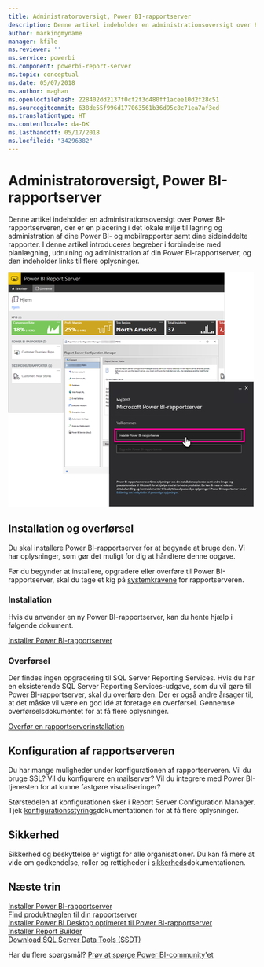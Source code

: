```yaml
---
title: Administratoroversigt, Power BI-rapportserver
description: Denne artikel indeholder en administrationsoversigt over Power BI-rapportserveren, der er en placering i det lokale miljø til lagring og administration af dine Power BI- og mobilrapporter samt dine sideinddelte rapporter.
author: markingmyname
manager: kfile
ms.reviewer: ''
ms.service: powerbi
ms.component: powerbi-report-server
ms.topic: conceptual
ms.date: 05/07/2018
ms.author: maghan
ms.openlocfilehash: 228402dd2137f0cf2f3d480ff1acee10d2f28c51
ms.sourcegitcommit: 638de55f996d177063561b36d95c8c71ea7af3ed
ms.translationtype: HT
ms.contentlocale: da-DK
ms.lasthandoff: 05/17/2018
ms.locfileid: "34296382"
---
```

# <a name="admin-overview-power-bi-report-server"></a>Administratoroversigt, Power BI-rapportserver
Denne artikel indeholder en administrationsoversigt over Power BI-rapportserveren, der er en placering i det lokale miljø til lagring og administration af dine Power BI- og mobilrapporter samt dine sideinddelte rapporter. I denne artikel introduceres begreber i forbindelse med planlægning, udrulning og administration af din Power BI-rapportserver, og den indeholder links til flere oplysninger.

![](media/admin-handbook-overview/admin-handbook.png)



## <a name="installing-and-migration"></a>Installation og overførsel
Du skal installere Power BI-rapportserver for at begynde at bruge den. Vi har oplysninger, som gør det muligt for dig at håndtere denne opgave.

Før du begynder at installere, opgradere eller overføre til Power BI-rapportserver, skal du tage et kig på [systemkravene](system-requirements.md) for rapportserveren.

### <a name="installing"></a>Installation
Hvis du anvender en ny Power BI-rapportserver, kan du hente hjælp i følgende dokument. 

[Installer Power BI-rapportserver](install-report-server.md)

### <a name="migration"></a>Overførsel
Der findes ingen opgradering til SQL Server Reporting Services. Hvis du har en eksisterende SQL Server Reporting Services-udgave, som du vil gøre til Power BI-rapportserver, skal du overføre den. Der er også andre årsager til, at det måske vil være en god idé at foretage en overførsel. Gennemse overførselsdokumentet for at få flere oplysninger.

[Overfør en rapportserverinstallation](migrate-report-server.md)

## <a name="configuring-your-report-server"></a>Konfiguration af rapportserveren
Du har mange muligheder under konfigurationen af rapportserveren. Vil du bruge SSL? Vil du konfigurere en mailserver? Vil du integrere med Power BI-tjenesten for at kunne fastgøre visualiseringer?

Størstedelen af konfigurationen sker i Report Server Configuration Manager. Tjek [konfigurationsstyrings](https://docs.microsoft.com/sql/reporting-services/install-windows/reporting-services-configuration-manager-native-mode)dokumentationen for at få flere oplysninger.

## <a name="security"></a>Sikkerhed
Sikkerhed og beskyttelse er vigtigt for alle organisationer. Du kan få mere at vide om godkendelse, roller og rettigheder i [sikkerheds](https://docs.microsoft.com/sql/reporting-services/security/reporting-services-security-and-protection)dokumentationen.

## <a name="next-steps"></a>Næste trin
[Installer Power BI-rapportserver](install-report-server.md)  
[Find produktnøglen til din rapportserver](find-product-key.md)  
[Installer Power BI Desktop optimeret til Power BI-rapportserver](install-powerbi-desktop.md)  
[Installer Report Builder](https://docs.microsoft.com/sql/reporting-services/install-windows/install-report-builder)  
[Download SQL Server Data Tools (SSDT)](http://go.microsoft.com/fwlink/?LinkID=616714)

Har du flere spørgsmål? [Prøv at spørge Power BI-community'et](https://community.powerbi.com/)

